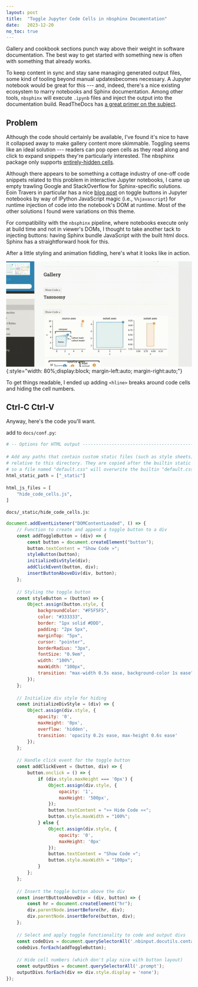 ```yaml
---
layout: post
title:  "Toggle Jupyter Code Cells in nbsphinx Documentation"
date:   2023-12-20
no_toc: true
---
```


Gallery and cookbook sections punch way above their weight in software documentation.
The best way to get started with something new is often with something that already works.

To keep content in sync and stay sane managing generated output files, some kind of tooling beyond manual updatesbecomes necessary.
A Jupyter notebook would be great for this --- and, indeed, there's a nice existing ecosystem to marry notebooks and Sphinx documentation.
Among other tools, `nbsphinx` will execute `.ipynb` files and inject the output into the documentation build.
ReadTheDocs has [a great primer on the subject](https://docs.readthedocs.io/en/stable/guides/jupyter.html).

## Problem

Although the code should certainly be available, I've found it's nice to have it collapsed away to make gallery content more skimmable.
Toggling seems like an ideal solution --- readers can pop open cells as they read along and click to expand snippets they're particularly interested.
The nbsphinx package only supports [entirely-hidden cells](https://nbsphinx.readthedocs.io/en/0.9.3/hidden-cells.html).

Although there appears to be something a cottage industry of one-off code snippets related to this problem in interactive Jupyter notebooks, I came up empty trawling Google and StackOverflow for Sphinx-specific solutions.
Eoin Travers in particular has a nice [blog post](http://eointravers.com/post/jupyter-toggle/) on toggle buttons in Jupyter notebooks by way of IPython JavaScript magic (i.e., `%%javascript`) for runtime injection of code into the notebook's DOM at runtime.
Most of the other solutions I found were variations on this theme.

For compatibility with the `nbsphinx` pipeline, where notebooks execute only at build time and not in viewer's DOMs, I thought to take another tack to injecting buttons: having Sphinx bundle JavaScript with the built html docs.
Sphinx has a straightforward hook for this.

After a little styling and animation fiddling, here's what it looks like in action.

![toggling notebook cell in sphinx docs](/resources/2023-12-20-nbsphinx-code-toggle.gif){:style="width: 80%;display:block; margin-left:auto; margin-right:auto;"}

To get things readable, I ended up adding `<hline>` breaks around code cells and hiding the cell numbers.

## Ctrl-C Ctrl-V

Anyway, here's the code you'll want.

add to `docs/conf.py`:
```python
# -- Options for HTML output -------------------------------------------------

# Add any paths that contain custom static files (such as style sheets) here,
# relative to this directory. They are copied after the builtin static files,
# so a file named "default.css" will overwrite the builtin "default.css".
html_static_path = ["_static"]

html_js_files = [
    "hide_code_cells.js",
]
```

`docs/_static/hide_code_cells.js`:
```javascript
document.addEventListener("DOMContentLoaded", () => {
    // Function to create and append a toggle button to a div
    const addToggleButton = (div) => {
        const button = document.createElement("button");
        button.textContent = "Show Code »";
        styleButton(button);
        initializeDivStyle(div);
        addClickEvent(button, div);
        insertButtonAboveDiv(div, button);
    };

    // Styling the toggle button
    const styleButton = (button) => {
        Object.assign(button.style, {
            backgroundColor: "#F5F5F5",
            color: "#333333",
            border: "1px solid #DDD",
            padding: "2px 5px",
            marginTop: "5px",
            cursor: "pointer",
            borderRadius: "3px",
            fontSize: "0.9em",
            width: "100%",
            maxWidth: "100px",
            transition: "max-width 0.5s ease, background-color 1s ease"
        });
    };

    // Initialize div style for hiding
    const initializeDivStyle = (div) => {
        Object.assign(div.style, {
            opacity: '0',
            maxHeight: '0px',
            overflow: 'hidden',
            transition: 'opacity 0.2s ease, max-height 0.6s ease'
        });
    };

    // Handle click event for the toggle button
    const addClickEvent = (button, div) => {
        button.onclick = () => {
            if (div.style.maxHeight === '0px') {
                Object.assign(div.style, {
                    opacity: '1',
                    maxHeight: '500px',
                });
                button.textContent = "»» Hide Code ««";
                button.style.maxWidth = "100%";
            } else {
                Object.assign(div.style, {
                    opacity: '0',
                    maxHeight: '0px'
                });
                button.textContent = "Show Code »";
                button.style.maxWidth = "100px";
            }
        };
    };

    // Insert the toggle button above the div
    const insertButtonAboveDiv = (div, button) => {
        const hr = document.createElement("hr");
        div.parentNode.insertBefore(hr, div);
        div.parentNode.insertBefore(button, div);
    };

    // Select and apply toggle functionality to code and output divs
    const codeDivs = document.querySelectorAll('.nbinput.docutils.container');
    codeDivs.forEach(addToggleButton);

    // Hide cell numbers (which don't play nice with button layout)
    const outputDivs = document.querySelectorAll('.prompt');
    outputDivs.forEach(div => div.style.display = 'none');
});
```
